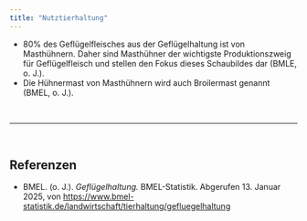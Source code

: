 ```yaml
---
title: "Nutztierhaltung"
---
```



- 80% des Geflügelfleisches aus der Geflügelhaltung ist von Masthühnern. Daher sind Masthühner der wichtigste Produktionszweig für Geflügelfleisch und stellen den Fokus dieses Schaubildes dar (BMLE, o. J.).
- Die Hühnermast von Masthühnern wird auch Broilermast genannt (BMEL, o. J.).



<br>

---

<br> 

## Referenzen
- BMEL. (o. J.). *Geflügelhaltung.* BMEL-Statistik. Abgerufen 13. Januar 2025, von <https://www.bmel-statistik.de/landwirtschaft/tierhaltung/gefluegelhaltung>
